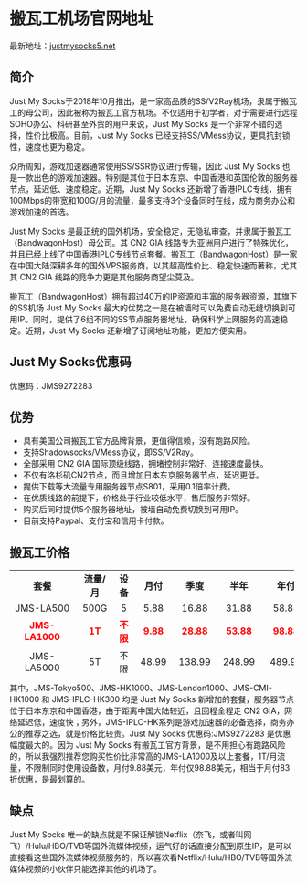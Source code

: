 # 搬瓦工机场官网地址

最新地址：[justmysocks5.net](https://justmysocks5.net/members/aff.php?aff=26030)

## 简介

Just My Socks于2018年10月推出，是一家高品质的SS/V2Ray机场，隶属于搬瓦工的母公司，因此被称为搬瓦工官方机场。不仅适用于初学者，对于需要进行远程SOHO办公、科研甚至外贸的用户来说，Just My Socks 是一个非常不错的选择，性价比极高。目前，Just My Socks 已经支持SS/VMess协议，更具抗封锁性，速度也更为稳定。

众所周知，游戏加速器通常使用SS/SSR协议进行传输，因此 Just My Socks 也是一款出色的游戏加速器。特别是其位于日本东京、中国香港和英国伦敦的服务器节点，延迟低、速度稳定。近期，Just My Socks 还新增了香港IPLC专线，拥有100Mbps的带宽和100G/月的流量，最多支持3个设备同时在线，成为商务办公和游戏加速的首选。

Just My Socks 是最正统的国外机场，安全稳定，无隐私审查，并隶属于搬瓦工（BandwagonHost）母公司。其 CN2 GIA 线路专为亚洲用户进行了特殊优化，并且已经上线了中国香港IPLC专线节点套餐。搬瓦工（BandwagonHost）是一家在中国大陆深耕多年的国外VPS服务商，以其超高性价比、稳定快速而著称，尤其其 CN2 GIA 线路的竞争力更是其他服务商望尘莫及。

搬瓦工（BandwagonHost）拥有超过40万的IP资源和丰富的服务器资源，其旗下的SS机场 Just My Socks 最大的优势之一是在被墙时可以免费自动无缝切换到可用IP。同时，提供了6组不同的SS节点服务器地址，确保科学上网服务的高速稳定。近期，Just My Socks 还新增了订阅地址功能，更加方便实用。

## Just My Socks优惠码

优惠码：JMS9272283

## 优势

<ul>
<li>具有美国公司搬瓦工官方品牌背景，更值得信赖，没有跑路风险。</li>
<li>支持Shadowsocks/VMess协议，即SS/V2Ray。</li>
<li>全部采用 CN2 GIA 国际顶级线路，拥堵控制非常好、连接速度最快。</li>
<li>不仅有洛杉矶CN2节点，而且增加日本东京服务器节点，延迟更低。</li>
<li>提供下载等大流量专用服务器节点S801，采用0.1倍率计费。</li>
<li>在优质线路的前提下，价格处于行业较低水平，售后服务非常好。</li>
<li>购买后同时提供5个服务器地址，被墙自动免费切换到可用IP。</li>
<li>目前支持Paypal、支付宝和信用卡付款。</li>
</ul>

## 搬瓦工价格

<table style="border-collapse: collapse; width: 98.8387%; height: 180px;">
<tbody>
<tr style="height: 23px;">
<td style="text-align: center; width: 25.2535%;"><strong>套餐</strong></td>
<td style="text-align: center; width: 11.1562%;"><strong>流量/月</strong></td>
<td style="text-align: center; width: 6.79513%;"><strong>设备</strong></td>
<td style="text-align: center; width: 10.0406%;"><strong>月付</strong></td>
<td style="text-align: center; width: 10.0406%;"><strong>季度</strong></td>
<td style="text-align: center; width: 11.8661%;"><strong>半年</strong></td>
<td style="text-align: center; width: 11.7647%;"><strong>年付</strong></td>
</tr>
<tr style="height: 23px;">
<td style="text-align: center; width: 25.2535%;">JMS-LA500</td>
<td style="text-align: center; width: 11.1562%;">500G</td>
<td style="text-align: center; width: 6.79513%;">5</td>
<td style="text-align: center; width: 10.0406%;">5.88</td>
<td style="text-align: center; width: 10.0406%;">16.88</td>
<td style="text-align: center; width: 11.8661%;">31.88</td>
<td style="text-align: center; width: 11.7647%;">58.88</td>
</tr>
<tr style="height: 10px;">
<td style="text-align: center; width: 25.2535%;"><strong><span style="color: #ff0000;">JMS-LA1000</span></strong></td>
<td style="text-align: center; width: 11.1562%;"><strong><span style="color: #ff0000;">1T</span></strong></td>
<td style="text-align: center; width: 6.79513%;"><strong><span style="color: #ff0000;">不限</span></strong></td>
<td style="text-align: center; width: 10.0406%;"><strong><span style="color: #ff0000;">9.88</span></strong></td>
<td style="text-align: center; width: 10.0406%;"><strong><span style="color: #ff0000;">28.88</span></strong></td>
<td style="text-align: center; width: 11.8661%;"><strong><span style="color: #ff0000;">53.88</span></strong></td>
<td style="text-align: center; width: 11.7647%;"><strong><span style="color: #ff0000;">98.88</span></strong></td>
</tr>
<tr style="height: 16px;">
<td style="text-align: center; width: 25.2535%;">JMS-LA5000</td>
<td style="text-align: center; width: 11.1562%;">5T</td>
<td style="text-align: center; width: 6.79513%;">不限</td>
<td style="text-align: center; width: 10.0406%;">48.99</td>
<td style="text-align: center; width: 10.0406%;">138.99</td>
<td style="text-align: center; width: 11.8661%;">248.99</td>
<td style="text-align: center; width: 11.7647%;">489.99</td>
</tr>
<tr style="height: 27px;">
<td style="text-align: center; width: 25.2535%;">JMS-London500</td>
<td style="text-align: center; width: 11.1562%;">500G</td>
<td style="text-align: center; width: 6.79513%;">5</td>
<td style="text-align: center; width: 10.0406%;">6.8</td>
<td style="text-align: center; width: 10.0406%;">19.99</td>
<td style="text-align: center; width: 11.8661%;">37.99</td>
<td style="text-align: center; width: 11.7647%;">67.99</td>
</tr>
<tr style="height: 27px;">
<td style="text-align: center; width: 25.2535%;">JMS-London1000</td>
<td style="text-align: center; width: 11.1562%;">1000G</td>
<td style="text-align: center; width: 6.79513%;">不限</td>
<td style="text-align: center; width: 10.0406%;">11.29</td>
<td style="text-align: center; width: 10.0406%;">32.99</td>
<td style="text-align: center; width: 11.8661%;">61.99</td>
<td style="text-align: center; width: 11.7647%;">113.99</td>
</tr>
<tr>
<td style="text-align: center; width: 25.2535%;"><span class="">JMS-CMI-HK500</span></td>
<td style="text-align: center; width: 11.1562%;">500G</td>
<td style="text-align: center; width: 6.79513%;">5</td>
<td style="text-align: center; width: 10.0406%;">8.99</td>
<td style="text-align: center; width: 10.0406%;">18.99</td>
<td style="text-align: center; width: 11.8661%;">35.99</td>
<td style="text-align: center; width: 11.7647%;">68.99</td>
</tr>
<tr>
<td style="text-align: center; width: 25.2535%;"><span class="">JMS-CMI-HK1000</span></td>
<td style="text-align: center; width: 11.1562%;">1000G</td>
<td style="text-align: center; width: 6.79513%;">不限</td>
<td style="text-align: center; width: 10.0406%;">14.9</td>
<td style="text-align: center; width: 10.0406%;">31.58</td>
<td style="text-align: center; width: 11.8661%;">59.82</td>
<td style="text-align: center; width: 11.7647%;">113.99</td>
</tr>
<tr style="height: 27px;">
<td style="text-align: center; width: 25.2535%;"><strong><span style="color: #ff0000;">JMS-ToKyo100</span></strong></td>
<td style="text-align: center; width: 11.1562%;"><strong><span style="color: #ff0000;">100G</span></strong></td>
<td style="text-align: center; width: 6.79513%;"><strong><span style="color: #ff0000;">3</span></strong></td>
<td style="text-align: center; width: 10.0406%;"><strong><span style="color: #ff0000;">29.99</span></strong></td>
<td style="text-align: center; width: 10.0406%;"><strong><span style="color: #ff0000;">85.49</span></strong></td>
<td style="text-align: center; width: 11.8661%;"><strong><span style="color: #ff0000;">159.99</span></strong></td>
<td style="text-align: center; width: 11.7647%;"><strong><span style="color: #ff0000;">299.99</span></strong></td>
</tr>
<tr style="height: 27px;">
<td style="text-align: center; width: 25.2535%;">JMS-ToKyo500</td>
<td style="text-align: center; width: 11.1562%;">500G</td>
<td style="text-align: center; width: 6.79513%;">5</td>
<td style="text-align: center; width: 10.0406%;">135.99</td>
<td style="text-align: center; width: 10.0406%;">385.99</td>
<td style="text-align: center; width: 11.8661%;">719.99</td>
<td style="text-align: center; width: 11.7647%;">1349.99</td>
</tr>
<tr style="height: 27px;">
<td style="text-align: center; width: 25.2535%;"><span style="color: #ff0000;"><strong>JMS-HK100</strong></span></td>
<td style="text-align: center; width: 11.1562%;"><span style="color: #ff0000;"><strong>100G</strong></span></td>
<td style="text-align: center; width: 6.79513%;"><span style="color: #ff0000;"><strong>3</strong></span></td>
<td style="text-align: center; width: 10.0406%;"><span style="color: #ff0000;"><strong>34.99</strong></span></td>
<td style="text-align: center; width: 10.0406%;"><span style="color: #ff0000;"><strong>99.99</strong></span></td>
<td style="text-align: center; width: 11.8661%;"><span style="color: #ff0000;"><strong>179.99</strong></span></td>
<td style="text-align: center; width: 11.7647%;"><span style="color: #ff0000;"><strong>349.99</strong></span></td>
</tr>
<tr style="height: 27px;">
<td style="text-align: center; width: 25.2535%;">JMS-HK500</td>
<td style="text-align: center; width: 11.1562%;">500G</td>
<td style="text-align: center; width: 6.79513%;">5</td>
<td style="text-align: center; width: 10.0406%;">149.99</td>
<td style="text-align: center; width: 10.0406%;">439.99</td>
<td style="text-align: center; width: 11.8661%;">819.99</td>
<td style="text-align: center; width: 11.7647%;">1499.99</td>
</tr>
<tr style="height: 27px;">
<td style="text-align: center; width: 25.2535%;">JMS-HK1000</td>
<td style="text-align: center; width: 11.1562%;">1000G</td>
<td style="text-align: center; width: 6.79513%;">5</td>
<td style="text-align: center; width: 10.0406%;">279.99</td>
<td style="text-align: center; width: 10.0406%;">799.99</td>
<td style="text-align: center; width: 11.8661%;">1499.99</td>
<td style="text-align: center; width: 11.7647%;">2799.99</td>
</tr>
<tr>
<td style="text-align: center; width: 25.2535%;"><strong><span style="color: #ff0000;">JMS-IPLC-HK100</span></strong></td>
<td style="text-align: center; width: 11.1562%;"><strong><span style="color: #ff0000;">100G</span></strong></td>
<td style="text-align: center; width: 6.79513%;"><strong><span style="color: #ff0000;">3</span></strong></td>
<td style="text-align: center; width: 10.0406%;"><strong><span style="color: #ff0000;">21</span></strong></td>
<td style="text-align: center; width: 10.0406%;"><strong><span style="color: #ff0000;">59.00</span></strong></td>
<td style="text-align: center; width: 11.8661%;"><strong><span style="color: #ff0000;">109</span></strong></td>
<td style="text-align: center; width: 11.7647%;"><strong><span style="color: #ff0000;">199</span></strong></td>
</tr>
<tr>
<td style="text-align: center; width: 25.2535%;">JMS-IPLC-HK300</td>
<td style="text-align: center; width: 11.1562%;">300G</td>
<td style="text-align: center; width: 6.79513%;">3</td>
<td style="text-align: center; width: 10.0406%;">49</td>
<td style="text-align: center; width: 10.0406%;">139</td>
<td style="text-align: center; width: 11.8661%;">259</td>
<td style="text-align: center; width: 11.7647%;">489</td>
</tr>
</tbody>
</table>

其中，JMS-Tokyo500、JMS-HK1000、JMS-London1000、JMS-CMI-HK1000 和 JMS-IPLC-HK300 均是 Just My Socks 新增加的套餐，服务器节点位于日本东京和中国香港，由于距离中国大陆较近，且回程全程走 CN2 GIA，网络延迟低，速度快；另外，JMS-IPLC-HK系列是游戏加速器的必备选择，商务办公的推荐之选，就是价格比较贵。Just My Socks 优惠码:JMS9272283 是优惠幅度最大的。因为 Just My Socks 有搬瓦工官方背景，是不用担心有跑路风险的，所以我强烈推荐您购买性价比非常高的JMS-LA1000及以上套餐，1T/月流量，不限制同时使用设备数，月付9.88美元，年付仅98.88美元，相当于月付83折优惠，是最划算的。

## 缺点

Just My Socks 唯一的缺点就是不保证解锁Netflix（奈飞，或者叫网飞）/Hulu/HBO/TVB等国外流媒体视频，运气好的话直接分配到原生IP，是可以直接看这些国外流媒体视频服务的，所以喜欢看Netflix/Hulu/HBO/TVB等国外流媒体视频的小伙伴只能选择其他的机场了。
